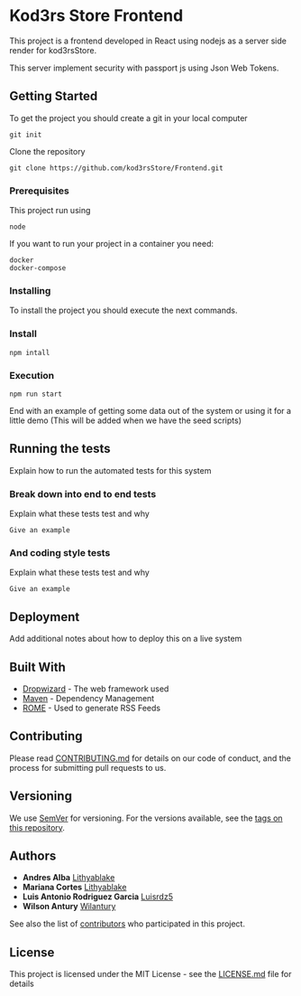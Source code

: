 # Kod3rs Store Frontend

This project is a frontend developed in React using nodejs as a server side render for kod3rsStore.

This server implement security with passport js using Json Web Tokens.

## Getting Started

To get the project you should create a git in your local computer

```
git init
```
Clone the repository

```
git clone https://github.com/kod3rsStore/Frontend.git
```

### Prerequisites

This project run using

```
node
```

If you want to run your project in a container you need:

```
docker 
docker-compose
```

### Installing

To install the project you should execute the next commands.

### Install

```
npm intall
```

### Execution

```
npm run start
```

End with an example of getting some data out of the system or using it for a little demo
(This will be added when we have the seed scripts)

## Running the tests

Explain how to run the automated tests for this system

### Break down into end to end tests

Explain what these tests test and why

```
Give an example
```

### And coding style tests

Explain what these tests test and why

```
Give an example
```

## Deployment

Add additional notes about how to deploy this on a live system

## Built With

* [Dropwizard](http://www.dropwizard.io/1.0.2/docs/) - The web framework used
* [Maven](https://maven.apache.org/) - Dependency Management
* [ROME](https://rometools.github.io/rome/) - Used to generate RSS Feeds

## Contributing

Please read [CONTRIBUTING.md](https://gist.github.com/PurpleBooth/b24679402957c63ec426) for details on our code of conduct, and the process for submitting pull requests to us.

## Versioning

We use [SemVer](http://semver.org/) for versioning. For the versions available, see the [tags on this repository](https://github.com/your/project/tags). 

## Authors
* **Andres Alba**  [Lithyablake](https://github.com/andresalba)
* **Mariana Cortes**  [Lithyablake](https://github.com/Lithyablake)
* **Luis Antonio Rodriguez Garcia**  [Luisrdz5](https://github.com/luisrdz5)
* **Wilson Antury**  [Wilantury](https://github.com/wilantury)

See also the list of [contributors](https://github.com/kod3rsStore/Frontend/contributors) who participated in this project.

## License

This project is licensed under the MIT License - see the [LICENSE.md](LICENSE.md) file for details



